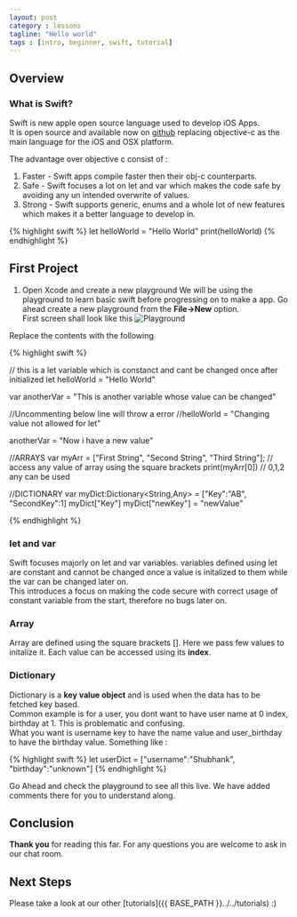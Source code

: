 ```yaml
---
layout: post
category : lessons
tagline: "Hello world"
tags : [intro, beginner, swift, tutorial]
---
```



## Overview

### What is Swift?

Swift is new apple open source language used to develop iOS Apps.  
It is open source and available now on [github](https://github.com/apple/swift) replacing objective-c as the main language for the iOS and OSX platform.

The advantage over objective c consist of :

 1. Faster - Swift apps compile faster then their obj-c counterparts.  
 2. Safe   - Swift focuses a lot on let and var which makes the code safe by avoiding any un intended overwrite of values.  
 3. Strong - Swift supports generic, enums and a whole lot of new features which makes it a better language to develop in.  


{% highlight swift %}
let helloWorld = "Hello World"
print(helloWorld)
{% endhighlight %}

## First Project

1) Open Xcode and create a new playground
We will be using the playground to learn basic swift before progressing on to make a app.
Go ahead create a new playground from the **File->New** option.  
First screen shall look like this
![Playground](http://i.imgur.com/QOSeJQV.jpg)

Replace the contents with the following

{% highlight swift %}

// this is a let variable which is constanct and cant be changed once after initialized
let helloWorld = "Hello World"

var anotherVar = "This is another variable whose value can be changed"

//Uncommenting below line will throw a error
//helloWorld = "Changing value not allowed for let"

anotherVar = "Now i have a new value"

//ARRAYS
var myArr = ["First String", "Second String", "Third String"];
// access any value of array using the square brackets
print(myArr[0]) // 0,1,2 any can be used

//DICTIONARY
var myDict:Dictionary<String,Any> = ["Key":"AB", "SecondKey":1]
myDict["Key"]
myDict["newKey"] = "newValue"

{% endhighlight %}

### let and var
Swift focuses majorly on let and var variables. 
variables defined using let are constant and cannot be changed once a value is initalized to them while the var can be changed later on.  
This introduces a focus on making the code secure with correct usage of constant variable from the start, therefore no bugs later on.

### Array
Array are defined using the square brackets []. Here we pass few values to initalize it.
Each value can be accessed using its **index**.

### Dictionary
Dictionary is a **key value object** and is used when the data has to be fetched key based.  
Common example is for a user, you dont want to have user name at 0 index, birthday at 1. This is problematic and confusing.  
What you want is username key to have the name value and user_birthday to have the birthday value. Something like :

{% highlight swift %}
let userDict = ["username":"Shubhank", "birthday":"unknown"]
{% endhighlight %}


Go Ahead and check the playground to see all this live. We have added comments there for you to understand along.

## Conclusion

**Thank you** for reading this far. For any questions you are welcome to ask in our chat room.

## Next Steps

Please take a look at our other [tutorials]({{ BASE_PATH }}../../tutorials) :)